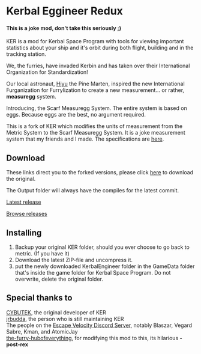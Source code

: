# Kerbal Eggineer Redux

#### This is a joke mod, don't take this seriously ;)

KER is a mod for Kerbal Space Program with tools for viewing important statistics about your ship and it's orbit during both flight, building and in the tracking station.

We, the furries, have invaded Kerbin and has taken over their International Organization for Standardization! 
  
Our local astronaut, [Hiyu](https://www.youtube.com/channel/UCDPjn46_5GEae2BAuMh6nAQ) the Pine Marten, inspired the new International Furganization for Furrylization to create a new measurement... or rather, **measuregg** system.

Introducing, the Scarf Measuregg System. The entire system is based on eggs. Because eggs are the best, no argument required.

This is a fork of KER which modifies the units of measurement from the Metric System to the Scarf Measuregg System. It is a joke measurement system that my friends and I made. The specifications are [here](https://docs.google.com/spreadsheets/d/13BTqFjmOqqpowEPLutmaMUaiM1yZx6HKqyBZ9Il29Xw/edit?usp=sharing).

## Download

These links direct you to the forked versions, please click [here](https://github.com/jrbudda/KerbalEngineer/releases) to download the original.

The Output folder will always have the compiles for the latest commit.

[Latest release](https://github.com/the-furry-hubofeverything/KerbalEggineer/releases/latest)

[Browse releases](https://github.com/the-furry-hubofeverything/KerbalEggineer/releases)

## Installing

1. Backup your original KER folder, should you ever choose to go back to metric. (If you have it)
2. Download the latest ZIP-file and uncompress it.
3. put the newly downloaded KerbalEngineer folder in the GameData folder that's inside the game folder for Kerbal Space Program. Do not overwrite, delete the original folder.

## Special thanks to

[CYBUTEK](https://github.com/CYBUTEK), the original developer of KER  
[jrbudda](https://github.com/jrbudda), the person who is still maintaining KER  
The people on the [Escape Velocity Discord Server](https://discordapp.com/invite/ufs7BPs), notably Blaszar, Vegard Sabre, Kman, and AtomicJay  
[the-furry-hubofeverything](https://github.com/the-furry-hubofeverything/), for modifying this mod to this, its hilarious **-post-rex**  
